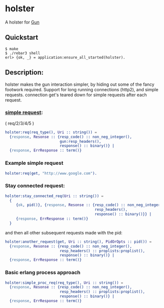 # holster
A holster for [Gun](https://github.com/ninenines/gun)

## Quickstart

```
$ make
$ ./rebar3 shell
erl> {ok, _} = application:ensure_all_started(holster).
```

## Description:

holster makes the gun interaction simpler, by hiding out some of the fancy
footwork required.
Support for long running connections (http2), and simple requests.
connection get's teared down for simple requests after each request.

### [simple request](https://github.com/ruanpienaar/holster/blob/master/src/holster.erl#L92):

( req/2/3/4/5 )

```Erlang
holster:req(req_type(), Uri :: string()) =
  {response, Resonse :: {resp_code() :: non_neg_integer(), 
                         gun:resp_headers(),
                         response() :: binary()} | 
  {response, ErrResponse :: term()}
```

### Example simple request

```Erlang
holster:req(get, "http://www.google.com").
```

### Stay connected request:
```Erlang
holster:stay_connected_req(Uri :: string()) =
  {
     {ok, pid()}, {response, Resonse :: {resp_code() :: non_neg_integer(), 
                                         resp_headers(),
                                         response() :: binary()}} |
     {response, ErrResponse :: term()}
  }
```

and then all other subsequent requests made with the pid:

```Erlang
holster:another_request(get, Uri :: string(), PidOrOpts :: pid()) =
  {response, Resonse :: {resp_code() :: non_neg_integer(), 
                         resp_headers() :: proplists:proplist(),
                         response() :: binary()} | 
  {response, ErrResponse :: term()}
```

### Basic erlang process approach

```Erlang
holster:simple_proc_req(req_type(), Uri :: string()) =
  {response, Resonse :: {resp_code() :: non_neg_integer(), 
                         resp_headers() :: proplists:proplist(),
                         response() :: binary()} | 
  {response, ErrResponse :: term()}
```